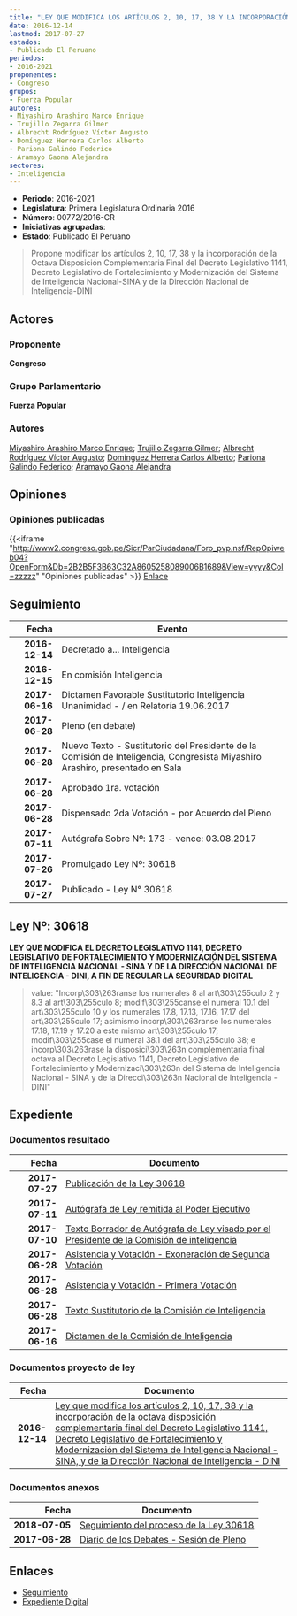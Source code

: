 ```yaml
---
title: "LEY QUE MODIFICA LOS ARTÍCULOS 2, 10, 17, 38 Y LA INCORPORACIÓN DE LA OCTAVA DISPOSICIÓN COMPLEMENTARIA FINAL DEL DECRETO LEGISLATIVO 1141, DECRETO LEGISLATIVO DE FORTALECIMIENTO Y MODERNIZACIÓN DEL SISTEMA DE INTELIGENCIA NACIONAL-SINA Y DE LA DIRECCIÓN NACIONAL DE INTELIGENCIA-DINI"
date: 2016-12-14
lastmod: 2017-07-27
estados:
- Publicado El Peruano
periodos:
- 2016-2021
proponentes:
- Congreso
grupos:
- Fuerza Popular
autores:
- Miyashiro Arashiro Marco Enrique
- Trujillo Zegarra Gilmer
- Albrecht Rodríguez Víctor Augusto
- Domínguez Herrera Carlos Alberto
- Pariona Galindo Federico
- Aramayo Gaona Alejandra
sectores:
- Inteligencia
---
```

- **Periodo**: 2016-2021
- **Legislatura**: Primera Legislatura Ordinaria 2016
- **Número**: 00772/2016-CR
- **Iniciativas agrupadas**: 
- **Estado**: Publicado El Peruano

> Propone modificar los artículos 2, 10, 17, 38 y la incorporación de la Octava Disposición Complementaria Final del Decreto Legislativo 1141, Decreto Legislativo de Fortalecimiento y Modernización del Sistema de Inteligencia Nacional-SINA y de la Dirección Nacional de Inteligencia-DINI


## Actores

### Proponente

**Congreso**

### Grupo Parlamentario

**Fuerza Popular**

### Autores

[Miyashiro Arashiro Marco Enrique](mailto:mailto:mmiyashiro@congreso.gob.pe); [Trujillo Zegarra Gilmer](mailto:mailto:gtrujilloz@congreso.gob.pe); [Albrecht Rodríguez Víctor Augusto](mailto:mailto:valbrecht@congreso.gob.pe); [Domínguez Herrera Carlos Alberto](mailto:mailto:cdominguez@congreso.gob.pe); [Pariona Galindo Federico](mailto:mailto:fpariona@congreso.gob.pe); [Aramayo Gaona Alejandra](mailto:mailto:maramayo@congreso.gob.pe)

## Opiniones

### Opiniones publicadas

{{<iframe "http://www2.congreso.gob.pe/Sicr/ParCiudadana/Foro_pvp.nsf/RepOpiweb04?OpenForm&Db=2B2B5F3B63C32A8605258089006B1689&View=yyyy&Col=zzzzz" "Opiniones publicadas" >}}
[Enlace](http://www2.congreso.gob.pe/Sicr/ParCiudadana/Foro_pvp.nsf/RepOpiweb04?OpenForm&Db=2B2B5F3B63C32A8605258089006B1689&View=yyyy&Col=zzzzz)


## Seguimiento

| Fecha | Evento |
|------:|--------|
| **2016-12-14** | Decretado a... Inteligencia |
| **2016-12-15** | En comisión Inteligencia |
| **2017-06-16** | Dictamen Favorable Sustitutorio Inteligencia Unanimidad - / en Relatoría 19.06.2017 |
| **2017-06-28** | Pleno (en debate) |
| **2017-06-28** | Nuevo Texto - Sustitutorio del Presidente de la Comisión de Inteligencia, Congresista Miyashiro Arashiro, presentado en Sala |
| **2017-06-28** | Aprobado 1ra. votación |
| **2017-06-28** | Dispensado 2da Votación - por Acuerdo del Pleno |
| **2017-07-11** | Autógrafa Sobre Nº: 173 - vence: 03.08.2017 |
| **2017-07-26** | Promulgado Ley Nº: 30618 |
| **2017-07-27** | Publicado - Ley N° 30618 |

## Ley Nº: 30618

**LEY QUE MODIFICA EL DECRETO LEGISLATIVO 1141, DECRETO LEGISLATIVO DE FORTALECIMIENTO Y MODERNIZACIÓN DEL SISTEMA DE INTELIGENCIA NACIONAL - SINA Y DE LA DIRECCIÓN NACIONAL DE INTELIGENCIA - DINI, A FIN DE REGULAR LA SEGURIDAD DIGITAL**

> value: "Incorp\303\263ranse los numerales 8 al art\303\255culo 2 y 8.3 al art\303\255culo 8; modif\303\255canse el numeral 10.1 del art\303\255culo 10 y los numerales 17.8, 17.13, 17.16, 17.17 del art\303\255culo 17; asimismo incorp\303\263ranse los numerales 17.18, 17.19 y 17.20 a este mismo art\303\255culo 17; modif\303\255case el numeral 38.1 del art\303\255culo 38; e incorp\303\263rase la disposici\303\263n complementaria final octava al Decreto Legislativo 1141, Decreto Legislativo de Fortalecimiento y Modernizaci\303\263n del Sistema de Inteligencia Nacional - SINA y de la Direcci\303\263n Nacional de Inteligencia - DINI"


## Expediente

### Documentos resultado

| Fecha | Documento |
|------:|-----------|
| **2017-07-27** | [Publicación de la Ley 30618](http://www.leyes.congreso.gob.pe/Documentos/2016_2021/ADLP/Normas_Legales/30618-LEY.pdf) |
| **2017-07-11** | [Autógrafa de Ley remitida al Poder Ejecutivo](http://www.leyes.congreso.gob.pe/Documentos/2016_2021/ADLP/Texto_Aprobado/AU0077220170711.pdf) |
| **2017-07-10** | [Texto Borrador de Autógrafa de Ley visado por el Presidente de la Comisión de inteligencia](http://www.leyes.congreso.gob.pe/Documentos/2016_2021/Texto_Borrador_de_Autografa/BAU0077220170710.PDF) |
| **2017-06-28** | [Asistencia y Votación - Exoneración de Segunda Votación](http://www.leyes.congreso.gob.pe/Documentos/2016_2021/Asistencia_y_Votacion/Proyectos_de_Ley/Exoneracion_de_Segunda_Votacion/ESV0077220170628.pdf) |
| **2017-06-28** | [Asistencia y Votación - Primera Votación](http://www.leyes.congreso.gob.pe/Documentos/2016_2021/Asistencia_y_Votacion/Proyectos_de_Ley/AV0077220170628.pdf) |
| **2017-06-28** | [Texto Sustitutorio de la Comisión de Inteligencia](http://www.leyes.congreso.gob.pe/Documentos/2016_2021/Texto_Sustitutorio/Proyectos_de_Ley/TS0077220170628.PDF) |
| **2017-06-16** | [Dictamen de la Comisión de Inteligencia](http://www.leyes.congreso.gob.pe/Documentos/2016_2021/Dictamenes/Proyectos_de_Ley/00772DC14MAY20170616.pdf) |

### Documentos proyecto de ley

| Fecha | Documento |
|------:|-----------|
| **2016-12-14** | [Ley que modifica los artículos 2, 10, 17, 38 y la incorporación de la octava disposición complementaria final del Decreto Legislativo 1141, Decreto Legislativo de Fortalecimiento y Modernización del Sistema de Inteligencia Nacional - SINA, y de la Dirección Nacional de Inteligencia - DINI](http://www.leyes.congreso.gob.pe/Documentos/2016_2021/Proyectos_de_Ley_y_de_Resoluciones_Legislativas/PL0077020161214.pdf) |

### Documentos anexos

| Fecha | Documento |
|------:|-----------|
| **2018-07-05** | [Seguimiento del proceso de la Ley 30618](http://www.leyes.congreso.gob.pe/Documentos/2016_2021/Seguimiento_de_Proyectos_de_Ley/00772PL20180705.PDF) |
| **2017-06-28** | [Diario de los Debates - Sesión de Pleno](http://www2.congreso.gob.pe/Sicr/DiarioDebates/Publicad.nsf/SesionesPleno/05256D6E0073DFE90525814E000C2020/$FILE/SLO-2016-18.pdf) |

## Enlaces

- [Seguimiento](http://www2.congreso.gob.pe/Sicr/TraDocEstProc/CLProLey2016.nsf/f7fff46988ca05b1052578e100829cc7/f0e2d1769343c9630525808900670c67?OpenDocument)
- [Expediente Digital](http://www2.congreso.gob.pe/Sicr/TraDocEstProc/CLProLey2016.nsf/f7fff46988ca05b1052578e100829cc7/f0e2d1769343c9630525808900670c67?OpenDocument&Click=05257FB7005EB655.eb71d0cf91d8294e05256cdf006b5706/$Body/0.1C6C)


